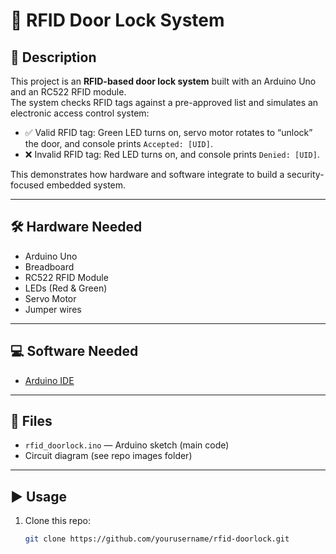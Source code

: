 # 🔑 RFID Door Lock System

## 📖 Description
This project is an **RFID-based door lock system** built with an Arduino Uno and an RC522 RFID module.  
The system checks RFID tags against a pre-approved list and simulates an electronic access control system:

- ✅ Valid RFID tag: Green LED turns on, servo motor rotates to “unlock” the door, and console prints `Accepted: [UID]`.  
- ❌ Invalid RFID tag: Red LED turns on, and console prints `Denied: [UID]`.  

This demonstrates how hardware and software integrate to build a security-focused embedded system.

---

## 🛠️ Hardware Needed
- Arduino Uno  
- Breadboard  
- RC522 RFID Module  
- LEDs (Red & Green)  
- Servo Motor  
- Jumper wires  

---

## 💻 Software Needed
- [Arduino IDE](https://www.arduino.cc/en/software)  

---

## 📂 Files
- `rfid_doorlock.ino` — Arduino sketch (main code)  
- Circuit diagram (see repo images folder)  

---

## ▶️ Usage
1. Clone this repo:  
   ```bash
   git clone https://github.com/yourusername/rfid-doorlock.git
